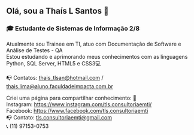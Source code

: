 ## Olá, sou a Thaís L Santos 👋

### :mortar_board: Estudante de **Sistemas de Informação** 2/8


Atualmente sou Trainee em TI, atuo com Documentação de Software e Análise de Testes - QA  
Estou estudando e aprimorando meus conhecimentos com as linguagens Python, SQL Server, HTML5 e CSS3:computer:

:mailbox_with_no_mail: Contatos: 
thais_tlsan@hotmail.com / thais.lima@aluno.faculdadeimpacta.com.br


Criei uma página para compartilhar conhecimento: :link:  
Instagram: https://www.instagram.com/tls.consultoriaemti/  
Facebook: https://www.facebook.com/tls.consultoriaemti  
:mailbox_with_no_mail: Contato: 
tls.consultoriaemti@gmail.com   
:telephone_receiver: (11) 97153-0753  


<!--

-->
